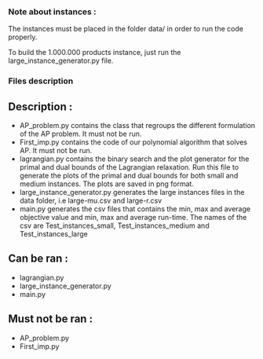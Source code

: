 ### Note about instances :

The instances must be placed in the folder data/ in order to run the code properly. 

To build the 1.000.000 products instance, just run the large_instance_generator.py file. 


### Files description
## Description :
- AP_problem.py contains the class that regroups the different formulation of the AP problem. It must not be run.
- First_imp.py contains the code of our polynomial algorithm that solves AP. It must not be run. 
- lagrangian.py contains the binary search and the plot generator for the primal and dual bounds of the Lagrangian relaxation. Run this file to generate the plots of the primal and dual bounds for both small and medium instances. The plots are saved in png format. 
- large_instance_generator.py generates the large instances files in the data folder, i.e large-mu.csv and large-r.csv
- main.py generates the csv files that contains the min, max and average objective value and min, max and average run-time. The names of the csv are Test_instances_small, Test_instances_medium and Test_instances_large

## Can be ran :
- lagrangian.py
- large_instance_generator.py
- main.py

## Must not be ran : 
- AP_problem.py
- First_imp.py